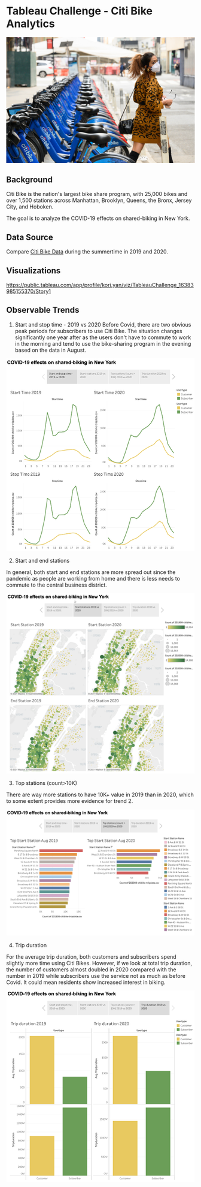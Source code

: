 # Tableau Challenge - Citi Bike Analytics

![Citi-Bikes](Images/transport-coronavirus-96.jpeg)

## Background
Citi Bike is the nation's largest bike share program, with 25,000 bikes and over 1,500 stations across Manhattan, Brooklyn, Queens, the Bronx, Jersey City, and Hoboken.

The goal is to analyze the COVID-19 effects on shared-biking in New York.

## Data Source
Compare [Citi Bike Data](https://www.citibikenyc.com/system-data) during the summertime in 2019 and 2020. 

## Visualizations
https://public.tableau.com/app/profile/kori.yan/viz/TableauChallenge_16383985155370/Story1

## Observable Trends
1. Start and stop time - 2019 vs 2020
Before Covid, there are two obvious peak periods for subscribers to use Citi Bike. The situation changes significantly one year after as the users don't have to commute to work in the morning and tend to use the bike-sharing program in the evening based on the data in August.

![1](Images/1.png)

2. Start and end stations

In general, both start and end stations are more spread out since the pandemic as people are working from home and there is less needs to commute to the central business district. 

![2](Images/2.png)

3. Top stations (count>10K)

There are way more stations to have 10K+ value in 2019 than in 2020, which to some extent provides more evidence for trend 2. 

![3](Images/3.png)

4. Trip duration

For the average trip duration, both customers and subscribers spend slightly more time using Citi Bikes. However, if we look at total trip duration, the number of customers almost doubled in 2020 compared with the number in 2019 while subscribers use the service not as much as before Covid. It could mean residents show increased interest in biking.

![4](Images/4.png)

